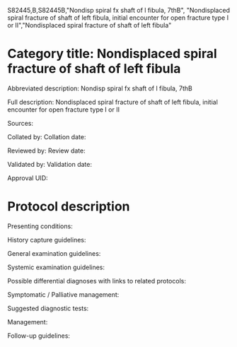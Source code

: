 S82445,B,S82445B,"Nondisp spiral fx shaft of l fibula, 7thB", "Nondisplaced spiral fracture of shaft of left fibula, initial encounter for open fracture type I or II","Nondisplaced spiral fracture of shaft of left fibula"
# Category title: Nondisplaced spiral fracture of shaft of left fibula

Abbreviated description: Nondisp spiral fx shaft of l fibula, 7thB

Full description: Nondisplaced spiral fracture of shaft of left fibula, initial encounter for open fracture type I or II

Sources:

Collated by:
Collation date:

Reviewed by:
Review date:

Validated by:
Validation date:

Approval UID:

# Protocol description

Presenting conditions:

History capture guidelines:

General examination guidelines:

Systemic examination guidelines:

Possible differential diagnoses with links to related protocols:

Symptomatic / Palliative management:

Suggested diagnostic tests:

Management:

Follow-up guidelines:

